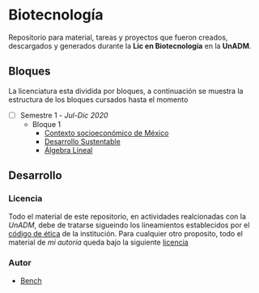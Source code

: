 
# Biotecnología

Repositorio para material, tareas y proyectos que fueron creados, descargados y generados durante la __Lic en Biotecnología__ en la __UnADM__.


## Bloques

La licenciatura esta dividida por bloques, a continuación se muestra la estructura de los bloques cursados hasta el momento
 	
 - [ ] Semestre 1 - _Jul-Dic 2020_
 	- Bloque 1
 		- [Contexto socioeconómico de México](./B1-1/BCSM)
 		- [Desarrollo Sustentable](./B1-1/BDSU)
 		- [Álgebra Líneal](./B1-1/BALI)
 	

## Desarrollo

### Licencia

Todo el material de este repositorio, en actividades realcionadas con la _UnADM_, debe de tratarse sigueindo los lineamientos establecidos por el [código de ética](https://www.unadmexico.mx/images/descargables/codigo_de_etica_de_estudiantes_de_la_unadm.pdf) de la institución. Para cualquier otro proposito, todo el material de _mi autoria_ queda bajo la siguiente [licencia](./LICENSE)


### Autor
- [Bench][sitioBench]






[//]: <> (///////////////////////////////////////////////////////////////)

[//]: <> (Enlaces de imagenes)
[memeRequerimientos]: https://cdn.memegenerator.es/imagenes/memes/full/28/13/28139681.jpg
[logoWTFPL]: http://www.wtfpl.net/wp-content/uploads/2012/12/wtfpl-badge-2.png

[//]: <> (Enlaces de siios)
[sitioBench]: http://www.google.com
[licenciaWTFPL]: http://www.wtfpl.net/
